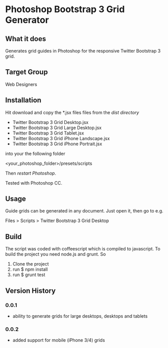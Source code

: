 # Photoshop Bootstrap 3 Grid Generator

## What it does

Generates grid guides in Photoshop for the responsive Twitter Bootstrap 3 grid.

## Target Group

Web Designers

## Installation

Hit download and copy the \*.jsx files files from the *dist directory*

- Twitter Bootstrap 3 Grid Desktop.jsx
- Twitter Bootstrap 3 Grid Large Desktop.jsx
- Twitter Bootstrap 3 Grid Tablet.jsx
- Twitter Bootstrap 3 Grid iPhone Landscape.jsx
- Twitter Bootstrap 3 Grid iPhone Portrait.jsx

into your the following folder

\<your_photoshop_folder\>/presets/scripts

Then *restart Photoshop*.

Tested with Photoshop CC.

## Usage

Guide grids can be generated in any document. Just open it, then go to e.g.

Files > Scripts > Twitter Bootstrap 3 Grid Desktop

## Build

The script was coded with coffeescript which is compiled to javascript. To build the
project you need node.js and grunt. So

1. Clone the project
2. run $ npm install
3. run $ grunt test

## Version History

### 0.0.1
- ability to generate grids for large desktops, desktops and tablets

### 0.0.2
- added support for mobile (iPhone 3/4) grids